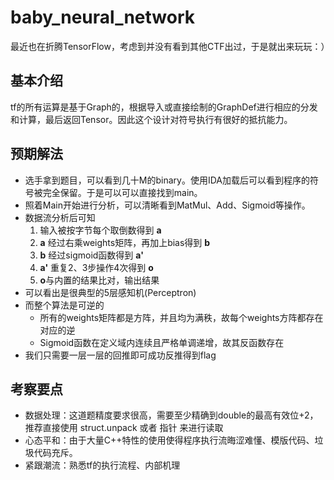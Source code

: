 # baby\_neural\_network
最近也在折腾TensorFlow，考虑到并没有看到其他CTF出过，于是就出来玩玩：）

## 基本介绍
tf的所有运算是基于Graph的，根据导入或直接绘制的GraphDef进行相应的分发和计算，最后返回Tensor。因此这个设计对符号执行有很好的抵抗能力。

## 预期解法
- 选手拿到题目，可以看到几十M的binary。使用IDA加载后可以看到程序的符号被完全保留。于是可以可以直接找到main。
- 照着Main开始进行分析，可以清晰看到MatMul、Add、Sigmoid等操作。
- 数据流分析后可知
	1. 输入被按字节每个取倒数得到 **a**
	2. **a** 经过右乘weights矩阵，再加上bias得到 **b**
	3. **b** 经过sigmoid函数得到 **a'**
	4. **a'** 重复2、3步操作4次得到 **o**
	5. **o**与内置的结果比对，输出结果
- 可以看出是很典型的5层感知机(Perceptron)
- 而整个算法是可逆的
	* 所有的weights矩阵都是方阵，并且均为满秩，故每个weights方阵都存在对应的逆
	* Sigmoid函数在定义域内连续且严格单调递增，故其反函数存在
- 我们只需要一层一层的回推即可成功反推得到flag

## 考察要点
- 数据处理：这道题精度要求很高，需要至少精确到double的最高有效位+2，推荐直接使用 struct.unpack 或者 指针 来进行读取
- 心态平和：由于大量C++特性的使用使得程序执行流晦涩难懂、模版代码、垃圾代码充斥。
- 紧跟潮流：熟悉tf的执行流程、内部机理
